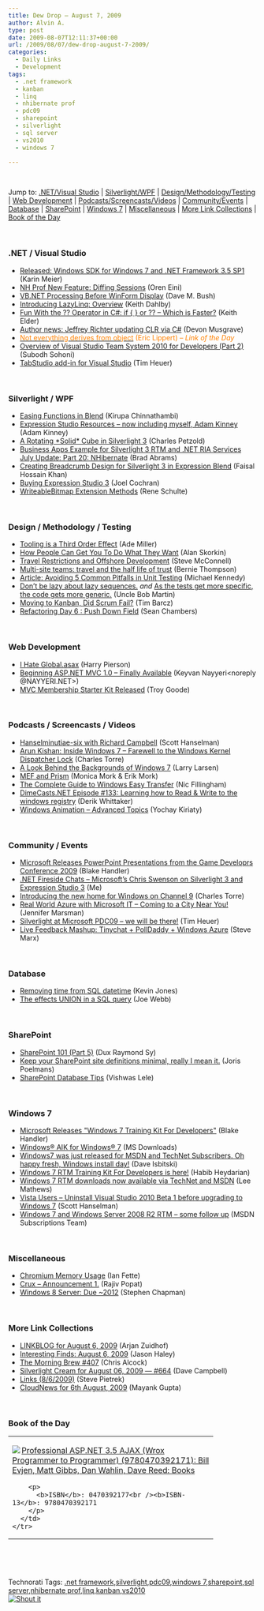 ```yaml
---
title: Dew Drop – August 7, 2009
author: Alvin A.
type: post
date: 2009-08-07T12:11:37+00:00
url: /2009/08/07/dew-drop-august-7-2009/
categories:
  - Daily Links
  - Development
tags:
  - .net framework
  - kanban
  - linq
  - nhibernate prof
  - pdc09
  - sharepoint
  - silverlight
  - sql server
  - vs2010
  - windows 7

---
```

&#160;

Jump to: [.NET/Visual Studio][1] | [Silverlight/WPF][2] | [Design/Methodology/Testing][3] | [Web Development][4] | [Podcasts/Screencasts/Videos][5] | [Community/Events][6] | [Database][7] | [SharePoint][8] | [Windows 7][9] | [Miscellaneous][10] | [More Link Collections][11] | [Book of the Day][12]

&#160;

### <a name="dotnet"></a>.NET / Visual Studio

  * [Released: Windows SDK for Windows 7 and .NET Framework 3.5 SP1][13] (Karin Meier) 
  * [NH Prof New Feature: Diffing Sessions][14] (Oren Eini) 
  * [VB.NET Processing Before WinForm Display][15] (Dave M. Bush) 
  * [Introducing LazyLinq: Overview][16] (Keith Dahlby) 
  * [Fun With the ?? Operator in C#: if { } or ?? – Which is Faster?][17] (Keith Elder) 
  * [Author news: Jeffrey Richter updating CLR via C#][18] (Devon Musgrave) 
  * [<font color="#ff8000">Not everything derives from object</font>][19] <font color="#ff8000">(Eric Lippert) <em>– Link of the Day</em></font> 
  * [Overview of Visual Studio Team System 2010 for Developers (Part 2)][20] (Subodh Sohoni) 
  * [TabStudio add-in for Visual Studio][21] (Tim Heuer) 

&#160;

### <a name="silverlight"></a>Silverlight / WPF

  * [Easing Functions in Blend][22] (Kirupa Chinnathambi) 
  * [Expression Studio Resources &#8211; now including myself, Adam Kinney][23] (Adam Kinney) 
  * [A Rotating \*Solid\* Cube in Silverlight 3][24] (Charles Petzold) 
  * [Business Apps Example for Silverlight 3 RTM and .NET RIA Services July Update: Part 20: NHibernate][25] (Brad Abrams) 
  * [Creating Breadcrumb Design for Silverlight 3 in Expression Blend][26] (Faisal Hossain Khan) 
  * [Buying Expression Studio 3][27] (Joel Cochran) 
  * [WriteableBitmap Extension Methods][28] (Rene Schulte) 

&#160;

### <a name="design"></a>Design / Methodology / Testing

  * [Tooling is a Third Order Effect][29] (Ade Miller) 
  * [How People Can Get You To Do What They Want][30] (Alan Skorkin) 
  * [Travel Restrictions and Offshore Development][31] (Steve McConnell) 
  * [Multi-site teams: travel and the half life of trust][32] (Bernie Thompson) 
  * [Article: Avoiding 5 Common Pitfalls in Unit Testing][33] (Michael Kennedy) 
  * [Don&#8217;t be lazy about lazy sequences.][34] _and_&#160;[As the tests get more specific, the code gets more generic.][35] (Uncle Bob Martin) 
  * [Moving to Kanban, Did Scrum Fail?][36] (Tim Barcz) 
  * [Refactoring Day 6 : Push Down Field][37] (Sean Chambers) 

&#160;

### <a name="web"></a>Web Development

  * [I Hate Global.asax][38] (Harry Pierson) 
  * [Beginning ASP.NET MVC 1.0 – Finally Available][39] (Keyvan Nayyeri<noreply @NAYYERI.NET>) 
  * [MVC Membership Starter Kit Released][40] (Troy Goode) 

&#160;

### <a name="podcasts"></a>Podcasts / Screencasts / Videos

  * [Hanselminutiae-six with Richard Campbell][41] (Scott Hanselman) 
  * [Arun Kishan: Inside Windows 7 &#8211; Farewell to the Windows Kernel Dispatcher Lock][42] (Charles Torre) 
  * [A Look Behind the Backgrounds of Windows 7][43] (Larry Larsen) 
  * [MEF and Prism][44] (Monica Mork & Erik Mork) 
  * [The Complete Guide to Windows Easy Transfer][45] (Nic Fillingham) 
  * [DimeCasts.NET Episode #133: Learning how to Read & Write to the windows registry][46] (Derik Whittaker) 
  * [Windows Animation &#8211; Advanced Topics][47] (Yochay Kiriaty) 

&#160;

### <a name="events"></a>Community / Events

  * [Microsoft Releases PowerPoint Presentations from the Game Developrs Conference 2009][48] (Blake Handler) 
  * [.NET Fireside Chats &#8211; Microsoft&#8217;s Chris Swenson on Silverlight 3 and Expression Studio 3][49] (Me) 
  * [Introducing the new home for Windows on Channel 9][50] (Charles Torre) 
  * [Real World Azure with Microsoft IT &#8211; Coming to a City Near You!][51] (Jennifer Marsman) 
  * [Silverlight at Microsoft PDC09 – we will be there!][52] (Tim Heuer) 
  * [Live Feedback Mashup: Tinychat + PollDaddy + Windows Azure][53] (Steve Marx) 

&#160;

### <a name="db"></a>Database

  * [Removing time from SQL datetime][54] (Kevin Jones) 
  * [The effects UNION in a SQL query][55] (Joe Webb) 

&#160;

### <a name="sp"></a>SharePoint

  * [SharePoint 101 (Part 5)][56] (Dux Raymond Sy) 
  * [Keep your SharePoint site definitions minimal, really I mean it.][57] (Joris Poelmans) 
  * [SharePoint Database Tips][58] (Vishwas Lele) 

&#160;

### <a name="win7"></a>Windows 7

  * [Microsoft Releases "Windows 7 Training Kit For Developers"][59] (Blake Handler) 
  * [Windows® AIK for Windows® 7][60] (MS Downloads) 
  * [Windows7 was just released for MSDN and TechNet Subscribers. Oh happy fresh, Windows install day!][61] (Dave Isbitski) 
  * [Windows 7 RTM Training Kit For Developers is here!][62] (Habib Heydarian) 
  * [Windows 7 RTM downloads now available via TechNet and MSDN][63] (Lee Mathews) 
  * [Vista Users &#8211; Uninstall Visual Studio 2010 Beta 1 before upgrading to Windows 7][64] (Scott Hanselman) 
  * [Windows 7 and Windows Server 2008 R2 RTM &#8211; some follow up][65] (MSDN Subscriptions Team) 

&#160;

### <a name="misc"></a>Miscellaneous

  * [Chromium Memory Usage][66] (Ian Fette) 
  * [Crux &#8211; Announcement 1.][67] (Rajiv Popat) 
  * [Windows 8 Server: Due ~2012][68] (Stephen Chapman) 

&#160;

### <a name="links"></a>More Link Collections

  * [LINKBLOG for August 6, 2009][69] (Arjan Zuidhof) 
  * [Interesting Finds: August 6, 2009][70] (Jason Haley) 
  * [The Morning Brew #407][71] (Chris Alcock) 
  * [Silverlight Cream for August 06, 2009 &#8212; #664][72] (Dave Campbell) 
  * [Links (8/6/2009)][73] (Steve Pietrek) 
  * [CloudNews for 6th August, 2009][74] (Mayank Gupta) 

&#160;

### <a name="book"></a>Book of the Day

<div style="padding-bottom: 0px; margin: 0px; padding-left: 0px; padding-right: 0px; display: inline; float: none; padding-top: 0px" id="scid:7dc1bd33-94bd-46fd-a20b-0131235bcd47:1876a5b6-0fca-41ab-8a63-bf5fc9d9660a" class="wlWriterSmartContent">
  <table cellspacing="0" cellpadding="2" width="400" border="0" unselectable="on">
    <tr>
      <td valign="top" width="400">
        <p>
          <a title="Professional ASP.NET 3.5 AJAX (Wrox Programmer to Programmer) (9780470392171): Bill Evjen, Matt Gibbs, Dan Wahlin, Dave Reed: Books" href="http://www.amazon.com/exec/obidos/ASIN/0470392177/alvinashcraft-20"><img data-recalc-dims="1" decoding="async" src="https://i0.wp.com/images.amazon.com/images/P/0470392177.01.MZZZZZZZ.jpg?w=660" border="0" align="left" style="float:left" />Professional ASP.NET 3.5 AJAX (Wrox Programmer to Programmer) (9780470392171): Bill Evjen, Matt Gibbs, Dan Wahlin, Dave Reed: Books</a>
        </p>
        
        <p>
          <b>ISBN</b>: 0470392177<br /><b>ISBN-13</b>: 9780470392171
        </p>
      </td>
    </tr>
  </table>
</div>

&#160;

<div style="padding-bottom: 0px; margin: 0px; padding-left: 0px; padding-right: 0px; display: inline; float: none; padding-top: 0px" id="scid:C16BAC14-9A3D-4c50-9394-FBFEF7A93539:4cdbcb44-16da-4712-8978-036a9aeeb557" class="wlWriterSmartContent">
  <!--dotnetkickit-->
</div>

&#160;

<div style="padding-bottom: 0px; margin: 0px; padding-left: 0px; padding-right: 0px; display: inline; float: none; padding-top: 0px" id="scid:0767317B-992E-4b12-91E0-4F059A8CECA8:7facb5b7-6e3c-4d86-b21a-77316679935f" class="wlWriterSmartContent">
  Technorati Tags: <a href="http://technorati.com/tags/.net+framework" rel="tag">.net framework</a>,<a href="http://technorati.com/tags/silverlight" rel="tag">silverlight</a>,<a href="http://technorati.com/tags/pdc09" rel="tag">pdc09</a>,<a href="http://technorati.com/tags/windows+7" rel="tag">windows 7</a>,<a href="http://technorati.com/tags/sharepoint" rel="tag">sharepoint</a>,<a href="http://technorati.com/tags/sql+server" rel="tag">sql server</a>,<a href="http://technorati.com/tags/nhibernate+prof" rel="tag">nhibernate prof</a>,<a href="http://technorati.com/tags/linq" rel="tag">linq</a>,<a href="http://technorati.com/tags/kanban" rel="tag">kanban</a>,<a href="http://technorati.com/tags/vs2010" rel="tag">vs2010</a>
</div>

<div class="wlWriterHeaderFooter" style="margin:0px; padding:0px 0px 0px 0px;">
  <div class="shoutIt">
    <a rev="vote-for" href="http://dotnetshoutout.com/Submit?url=http%3a%2f%2fwww.alvinashcraft.com%2f2009%2f08%2f07%2fdew-drop-august-7-2009%2f&title=Dew+Drop+-+August+7%2c+2009"><img decoding="async" alt="Shout it" src="http://dotnetshoutout.com/image.axd?url=https://morningdew-bpc6g3a0fgaxdxcu.eastus2-01.azurewebsites.net/2009/08/07/dew-drop-august-7-2009/" style="border:0px" /></a>
  </div>
</div>

 [1]: https://morningdew-bpc6g3a0fgaxdxcu.eastus2-01.azurewebsites.net/#dotnet
 [2]: https://morningdew-bpc6g3a0fgaxdxcu.eastus2-01.azurewebsites.net/#silverlight
 [3]: https://morningdew-bpc6g3a0fgaxdxcu.eastus2-01.azurewebsites.net/#design
 [4]: https://morningdew-bpc6g3a0fgaxdxcu.eastus2-01.azurewebsites.net/#web
 [5]: https://morningdew-bpc6g3a0fgaxdxcu.eastus2-01.azurewebsites.net/#podcasts
 [6]: https://morningdew-bpc6g3a0fgaxdxcu.eastus2-01.azurewebsites.net/#events
 [7]: https://morningdew-bpc6g3a0fgaxdxcu.eastus2-01.azurewebsites.net/#db
 [8]: https://morningdew-bpc6g3a0fgaxdxcu.eastus2-01.azurewebsites.net/#sp
 [9]: https://morningdew-bpc6g3a0fgaxdxcu.eastus2-01.azurewebsites.net/#win7
 [10]: https://morningdew-bpc6g3a0fgaxdxcu.eastus2-01.azurewebsites.net/#misc
 [11]: https://morningdew-bpc6g3a0fgaxdxcu.eastus2-01.azurewebsites.net/#links
 [12]: https://morningdew-bpc6g3a0fgaxdxcu.eastus2-01.azurewebsites.net/#book
 [13]: http://blogs.msdn.com/karinm/archive/2009/08/07/released-windows-sdk-for-windows-7-and-net-framework-3-5-sp1.aspx
 [14]: http://feedproxy.google.com/~r/AyendeRahien/~3/kfN42HNnr3Y/nh-prof-new-feature-diffing-sessions.aspx
 [15]: http://blog.dmbcllc.com/2009/08/06/vb-net-processing-before-winform-display/
 [16]: http://feedproxy.google.com/~r/LosTechies/~3/zVa4jjQevTs/introducing-lazylinq-overview.aspx
 [17]: http://feedproxy.google.com/~r/keithelder/~3/9_JB5go5V_Y/fun-with-the-operator-in-c-if.aspx
 [18]: http://blogs.msdn.com/microsoft_press/archive/2009/08/06/author-news-jeffrey-richter-updating-clr-via-c.aspx
 [19]: http://blogs.msdn.com/ericlippert/archive/2009/08/06/not-everything-derives-from-object.aspx
 [20]: http://feedproxy.google.com/~r/netCurryRecentArticles/~3/jZfsmf6uXy4/ShowArticle.aspx
 [21]: http://feeds.timheuer.com/~r/timheuer/~3/LPdhiEXFmDA/tabs-studio-visual-studio-add-in-xaml-styling.aspx
 [22]: http://www.kirupa.com/blend_silverlight/easing_functions_blend_pg1.htm
 [23]: http://feedproxy.google.com/~r/AdamKinney/~3/o4YGdig7Lcw/Expression-Studio-Resources-now-including-myself-Adam-Kinney
 [24]: http://www.charlespetzold.com/blog/2009/08/A-Rotating-Solid-Cube-in-Silverlight-3.html
 [25]: http://blogs.msdn.com/brada/archive/2009/08/06/business-apps-example-for-silverlight-3-rtm-and-net-ria-services-july-update-part-nhibernate.aspx
 [26]: http://feedproxy.google.com/~r/FaisalsBlog/~3/s1R5i57c2a0/creating-breadcrumb-design-for-silverlight-3-in-expression-blend.aspx
 [27]: http://www.developingfor.net/expression/buying-expression-studio-3.html
 [28]: http://feeds.dzone.com/~r/zones/dotnet/~3/KVHAUaIgn-A/writeablebitmap-extension
 [29]: http://www.ademiller.com/blogs/tech/2009/08/tooling-is-a-third-order-effect/?&owa_from=feed&owa_sid=
 [30]: http://www.skorks.com/2009/08/how-people-can-get-you-to-do-what-they-want/
 [31]: http://feedproxy.google.com/~r/10xSoftwareDevelopment/~3/6pNkTmGoSL0/travel-restrictions-and-offshore-development.aspx
 [32]: http://leansoftwareengineering.com/2009/08/06/multi-site-teams-travel-and-the-half-life-of-trust/
 [33]: http://feedproxy.google.com/~r/MichaelCKennedysWeblog/~3/Hmv1rAYFQF4/ArticleAvoiding5CommonPitfallsInUnitTesting.aspx
 [34]: http://blog.objectmentor.com/articles/2009/08/06/dont-be-lazy-about-lazy-sequences
 [35]: http://blog.objectmentor.com/articles/2009/08/06/as-the-tests-get-more-specific-the-code-gets-more-generic
 [36]: http://feedproxy.google.com/~r/Devlicious/~3/_zlmQRE5srk/moving-to-kanban-did-scrum-fail.aspx
 [37]: http://feedproxy.google.com/~r/LosTechies/~3/8ugopYM-jy4/refactoring-day-6-push-down-field.aspx
 [38]: http://feedproxy.google.com/~r/Devhawk/~3/4KpH4G5RT7k/I+Hate+Globalasax.aspx
 [39]: http://nayyeri.net/blog/beginning-asp-net-mvc-1-0-ndash-finally-available/
 [40]: http://feedproxy.google.com/~r/Squaredroot/~3/lkbCBN_mEEA/
 [41]: http://www.hanselminutes.com/default.aspx?ShowID=192
 [42]: http://channel9.msdn.com/shows/Going+Deep/Arun-Kishan-Farewell-to-the-Windows-Kernel-Dispatcher-Lock/
 [43]: http://channel9.msdn.com/posts/LarryLarsen/A-Look-Behind-the-Backgrounds-of-Windows-7/
 [44]: http://feeds.sparklingclient.com/~r/SparklingClient/~3/ch98LoAExQg/
 [45]: http://channel9.msdn.com/posts/NicFill/The-Complete-Guide-to-Windows-Easy-Transfer/
 [46]: http://feedproxy.google.com/~r/Dimecastsnet--InformAndEducateIn10MinutesOrLess/~3/mZpLjbUO3pw/133
 [47]: http://channel9.msdn.com/posts/yochay/Windows-Animation-Advance-Topics/
 [48]: http://bhandler.spaces.live.com/Blog/cns!70F64BC910C9F7F3!5805.entry
 [49]: http://feeds.dzone.com/~r/zones/dotnet/~3/wpfAXwkpE54/net-fireside-chats-microsofts
 [50]: http://channel9.msdn.com/posts/C9Team/Introducing-the-new-home-for-Windows-on-Channel-9/
 [51]: http://feedproxy.google.com/~r/JenniferMarsman/~3/UOWnpoX-PNI/real-world-azure-with-microsoft-it-coming-to-a-city-near-you.aspx
 [52]: http://feeds.timheuer.com/~r/timheuer/~3/EbCRubkad3A/microsoft-pdc09-silverlight-sessions.aspx
 [53]: http://blog.smarx.com/posts/live-feedback-mashup-tinychat-polldaddy-windows-azure
 [54]: http://www.thycotic.com/removing-time-from-sql-datetime
 [55]: http://webbtechsolutions.com/2009/08/06/the-effects-union-in-a-sql-query/
 [56]: http://feedproxy.google.com/~r/Meetdux/~3/CgdC-rlDJdg/sharepoint-101-part-5.aspx
 [57]: http://feedproxy.google.com/~r/sharepointmvpblogs/~3/Ke9c8Y7ON1E/keep-your-sharepoint-site-definitions.html
 [58]: http://vlele.wordpress.com/2009/08/06/sharepoint-database-tips/
 [59]: http://bhandler.spaces.live.com/Blog/cns!70F64BC910C9F7F3!5804.entry
 [60]: http://feedproxy.google.com/~r/MicrosoftDownloadCenter/~3/vVAsCiG7qoQ/details.aspx
 [61]: http://blogs.msdn.com/davedev/archive/2009/08/06/windows7-was-just-released-for-msdn-and-technet-subscribers-oh-happy-fresh-windows-install-day.aspx
 [62]: http://blogs.msdn.com/habibh/archive/2009/08/07/windows-7-rtm-training-kit-for-developers-is-here.aspx
 [63]: http://www.pheedcontent.com/click.phdo?i=4adda4ba7512d2fa927c6fcdfa11d1e0
 [64]: http://feedproxy.google.com/~r/ScottHanselman/~3/PKpvR4DKtGQ/VistaUsersUninstallVisualStudio2010Beta1BeforeUpgradingToWindows7.aspx
 [65]: http://blogs.msdn.com/msdnsubscriptions/archive/2009/08/06/windows-7-and-windows-server-2008-r2-rtm-some-follow-up.aspx
 [66]: http://blog.chromium.org/2009/08/chromium-memory-usage.html
 [67]: http://www.thousandtyone.com/blog/CruxAnnouncement1.aspx
 [68]: http://uxevangelist.blogspot.com/2009/08/windows-8-server-due-2012.html
 [69]: http://feedproxy.google.com/~r/ArjansWorld/~3/PamJdx9Fi1g/
 [70]: http://jasonhaley.com/blog/post.aspx?id=683e1170-e635-42cf-940e-671d3b0718cf
 [71]: http://feedproxy.google.com/~r/ReflectivePerspective/~3/O8Yu2tJKWOE/
 [72]: http://geekswithblogs.net/WynApseTechnicalMusings/archive/2009/08/06/133951.aspx
 [73]: http://spietrek.blogspot.com/2009/08/links-862009.html
 [74]: http://feedproxy.google.com/~r/CloudAve/~3/61qTZiaiR_c/cloudnews-for-6th-august-2009